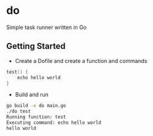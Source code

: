 # do
Simple task runner written in Go

## Getting Started
- Create a Dofile and create a function and commands
```c
test() {
    echo hello world
}
```

- Build and run
```bash
go build -o do main.go
./do test
Running function: test
Executing command: echo hello world
hello world
```
